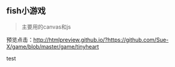 ## fish小游戏
> 主要用的canvas和js</br>


预览点击：http://htmlpreview.github.io/?https://github.com/Sue-X/game/blob/master/game/tinyheart

test
